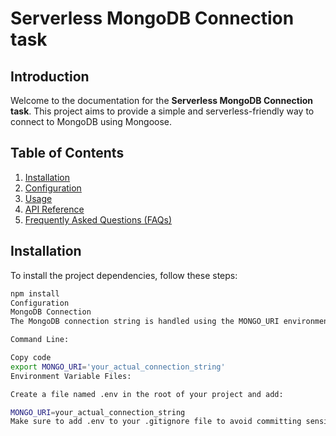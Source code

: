 # Serverless MongoDB Connection task

## Introduction

Welcome to the documentation for the **Serverless MongoDB Connection task**. This project aims to provide a simple and serverless-friendly way to connect to MongoDB using Mongoose.

## Table of Contents

1. [Installation](#installation)
2. [Configuration](#configuration)
3. [Usage](#usage)
4. [API Reference](#api-reference)
5. [Frequently Asked Questions (FAQs)](#frequently-asked-questions-faqs)

## Installation

To install the project dependencies, follow these steps:

```bash
npm install
Configuration
MongoDB Connection
The MongoDB connection string is handled using the MONGO_URI environment variable. You can set it in various ways:

Command Line:

Copy code
export MONGO_URI='your_actual_connection_string'
Environment Variable Files:

Create a file named .env in the root of your project and add:

MONGO_URI=your_actual_connection_string
Make sure to add .env to your .gitignore file to avoid committing sensitive information.

